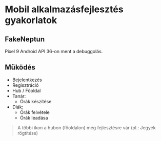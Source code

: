 # Mobil alkalmazásfejlesztés gyakorlatok
## FakeNeptun
Pixel 9 Android API 36-on ment a debuggolás.

## Müködés
- Bejelentkezés
- Regisztráció
- Hub / Főoldal
- Tanár:
  - Órák készítése
- Diák:
  - Órák felvétele
  - Órák leadása
> A többi ikon a hubon (főoldalon) még fejlesztésre vár (pl.: Jegyek rögtítése)
